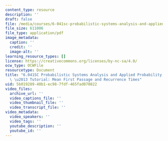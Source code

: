 ```yaml
---
content_type: resource
description: ''
draft: false
file: /media/courses/6-041sc-probabilistic-systems-analysis-and-applied-probability-fall-2013/5b01928940b1ec987fdf465fad070822_MIT6_041SCF13_No_41_Ch7_MeanFirstpassage_26recurranceTimes_300k.pdf
file_size: 611006
file_type: application/pdf
image_metadata:
  caption: ''
  credit: ''
  image-alt: ''
learning_resource_types: []
license: https://creativecommons.org/licenses/by-nc-sa/4.0/
ocw_type: OCWFile
resourcetype: Document
title: "6.041SC Probabilistic Systems Analysis and Applied Probability, Fall 2013Transcript\
  \ \u2013 Tutorial: Mean First Passage and Recurrence Times"
uid: 5b019289-40b1-ec98-7fdf-465fad070822
video_files:
  archive_url: ''
  video_captions_file: ''
  video_thumbnail_file: ''
  video_transcript_file: ''
video_metadata:
  video_speakers: ''
  video_tags: ''
  youtube_description: ''
  youtube_id: ''
---
```

